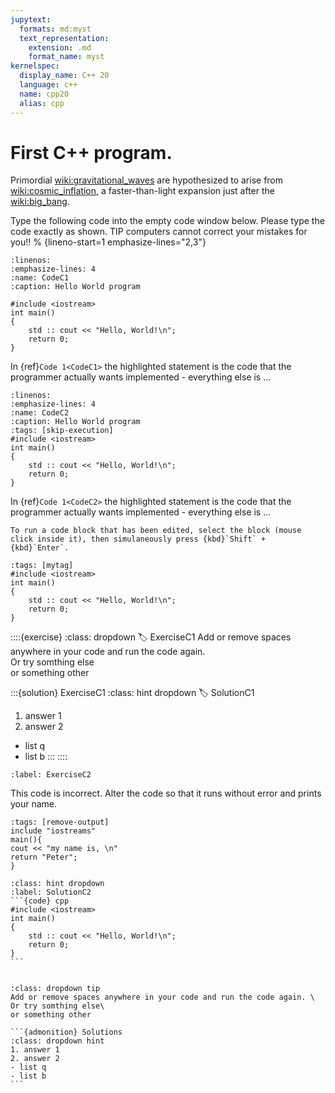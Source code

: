 ```yaml
---
jupytext:
  formats: md:myst
  text_representation:
    extension: .md
    format_name: myst
kernelspec:
  display_name: C++ 20
  language: c++
  name: cpp20
  alias: cpp
---
```


# First C++ program.


Primordial <wiki:gravitational_waves> are hypothesized to arise from <wiki:cosmic_inflation>, a faster-than-light expansion just after the <wiki:big_bang>.


Type the following code into the empty code window below.
Please type the code exactly as shown. 
TIP computers cannot correct your mistakes for you!! 
% {lineno-start=1 emphasize-lines="2,3"}

```{code-block} cpp
:linenos: 
:emphasize-lines: 4
:name: CodeC1
:caption: Hello World program

#include <iostream>
int main()
{
	std :: cout << "Hello, World!\n";
	return 0;
}
```

In {ref}`Code 1<CodeC1>` the highlighted statement is the code that the programmer actually wants implemented - everything else is ...

```{code-cell} cpp
:linenos: 
:emphasize-lines: 4
:name: CodeC2
:caption: Hello World program
:tags: [skip-execution]
#include <iostream>
int main()
{
	std :: cout << "Hello, World!\n";
	return 0;
}
```


In {ref}`Code 1<CodeC2>` the highlighted statement is the code that the programmer actually wants implemented - everything else is ...


```{tip}
To run a code block that has been edited, select the block (mouse click inside it), then simulaneously press {kbd}`Shift` + {kbd}`Enter`. 
```


```{code-cell} c++
:tags: [mytag]
#include <iostream>
int main()
{
	std :: cout << "Hello, World!\n";
	return 0;
}
```

::::{exercise} 
:class: dropdown
:label: ExerciseC1
Add or remove spaces anywhere in your code and run the code again. \
Or try somthing else\
or something other

:::{solution} ExerciseC1 
:class: hint dropdown
:label: SolutionC1

1. answer 1
2. answer 2
- list q
- list b
:::
::::


`````{exercise-start} 
:label: ExerciseC2
`````
This code is incorrect. Alter the code so that it runs without error and prints your name.
`````{code-block} cpp
:tags: [remove-output]
include "iostreams"
main(){
cout << "my name is, \n"
return "Peter";
}
`````
`````{solution} ExerciseC2 
:class: hint dropdown
:label: SolutionC2
```{code} cpp
#include <iostream>
int main()
{
	std :: cout << "Hello, World!\n";
	return 0;
}
```
`````
`````{exercise-end}
`````

````{admonition} Exercise
:class: dropdown tip
Add or remove spaces anywhere in your code and run the code again. \
Or try somthing else\
or something other

```{admonition} Solutions 
:class: dropdown hint
1. answer 1
2. answer 2
- list q
- list b
```
````



